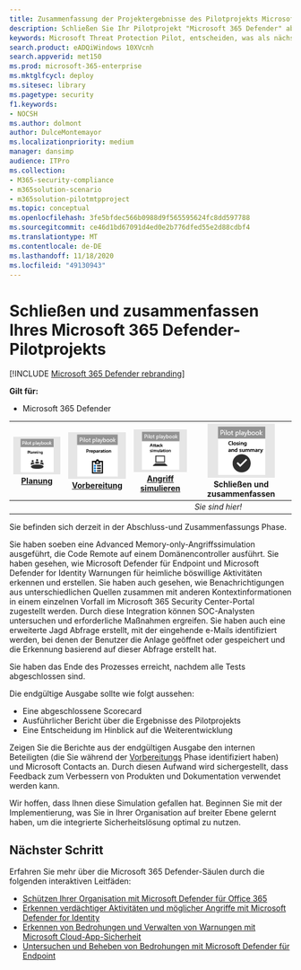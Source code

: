 ```yaml
---
title: Zusammenfassung der Projektergebnisse des Pilotprojekts Microsoft 365 Defender
description: Schließen Sie Ihr Pilotprojekt "Microsoft 365 Defender" ab, indem Sie die Scorecard fertig stellen, die Ergebnisse des Berichts analysieren und entscheiden, wie Sie fortfahren möchten.
keywords: Microsoft Threat Protection Pilot, entscheiden, was als nächstes zu tun, nachdem Pilotprojekt Microsoft Threat Protection, was zu tun ist, nach der Bewertung von Microsoft Threat Protection in der Produktion, der Übergang von Microsoft Threat Protection Pilot zur Bereitstellung, Cyber-Sicherheit, Advanced persistent Threat, Enterprise-Sicherheit, Geräte, Gerät, Identität, Benutzer, Daten, Anwendungen, Vorfälle, automatisierte Untersuchung
search.product: eADQiWindows 10XVcnh
search.appverid: met150
ms.prod: microsoft-365-enterprise
ms.mktglfcycl: deploy
ms.sitesec: library
ms.pagetype: security
f1.keywords:
- NOCSH
ms.author: dolmont
author: DulceMontemayor
ms.localizationpriority: medium
manager: dansimp
audience: ITPro
ms.collection:
- M365-security-compliance
- m365solution-scenario
- m365solution-pilotmtpproject
ms.topic: conceptual
ms.openlocfilehash: 3fe5bfdec566b0988d9f565595624fc8dd597788
ms.sourcegitcommit: ce46d1bd67091d4ed0e2b776dfed55e2d88cdbf4
ms.translationtype: MT
ms.contentlocale: de-DE
ms.lasthandoff: 11/18/2020
ms.locfileid: "49130943"
---
```

# <a name="closing-and-summarizing-your-microsoft-365-defender-pilot"></a>Schließen und zusammenfassen Ihres Microsoft 365 Defender-Pilotprojekts  

[!INCLUDE [Microsoft 365 Defender rebranding](../includes/microsoft-defender.md)]


**Gilt für:**
- Microsoft 365 Defender



|[![Planung](../../media/phase-diagrams/1-planning.png)](mtp-pilot-plan.md)<br/>[Planung](mtp-pilot-plan.md) |[![Vorbereiten](../../media/phase-diagrams/2-prepare.png)](prepare-mtpeval.md)<br/>[Vorbereitung](prepare-mtpeval.md) | [![Angriff simulieren](../../media/phase-diagrams/3-simluate.png)](mtp-pilot-simulate.md)<br/>[Angriff simulieren](mtp-pilot-simulate.md) | ![Schließen und zusammenfassen](../../media/phase-diagrams/4-summary.png)<br/>Schließen und zusammenfassen|
|--|--|--|--|
|| | |*Sie sind hier!*|


Sie befinden sich derzeit in der Abschluss-und Zusammenfassungs Phase.

Sie haben soeben eine Advanced Memory-only-Angriffssimulation ausgeführt, die Code Remote auf einem Domänencontroller ausführt. Sie haben gesehen, wie Microsoft Defender für Endpoint und Microsoft Defender for Identity Warnungen für heimliche böswillige Aktivitäten erkennen und erstellen. Sie haben auch gesehen, wie Benachrichtigungen aus unterschiedlichen Quellen zusammen mit anderen Kontextinformationen in einem einzelnen Vorfall im Microsoft 365 Security Center-Portal zugestellt werden. Durch diese Integration können SOC-Analysten untersuchen und erforderliche Maßnahmen ergreifen. Sie haben auch eine erweiterte Jagd Abfrage erstellt, mit der eingehende e-Mails identifiziert werden, bei denen der Benutzer die Anlage geöffnet oder gespeichert und die Erkennung basierend auf dieser Abfrage erstellt hat.

Sie haben das Ende des Prozesses erreicht, nachdem alle Tests abgeschlossen sind.

Die endgültige Ausgabe sollte wie folgt aussehen:

- Eine abgeschlossene Scorecard
- Ausführlicher Bericht über die Ergebnisse des Pilotprojekts
- Eine Entscheidung im Hinblick auf die Weiterentwicklung

Zeigen Sie die Berichte aus der endgültigen Ausgabe den internen Beteiligten (die Sie während der [Vorbereitungs](https://docs.microsoft.com/microsoft-365/security/mtp/prepare-mtpeval) Phase identifiziert haben) und Microsoft Contacts an. Durch diesen Aufwand wird sichergestellt, dass Feedback zum Verbessern von Produkten und Dokumentation verwendet werden kann.

Wir hoffen, dass Ihnen diese Simulation gefallen hat. Beginnen Sie mit der Implementierung, was Sie in Ihrer Organisation auf breiter Ebene gelernt haben, um die integrierte Sicherheitslösung optimal zu nutzen.

## <a name="next-step"></a>Nächster Schritt
Erfahren Sie mehr über die Microsoft 365 Defender-Säulen durch die folgenden interaktiven Leitfäden:
- [Schützen Ihrer Organisation mit Microsoft Defender für Office 365](https://aka.ms/O365ATP-Interactive-Guide)
- [Erkennen verdächtiger Aktivitäten und möglicher Angriffe mit Microsoft Defender for Identity](https://aka.ms/AATP-Interactive-Guide)
- [Erkennen von Bedrohungen und Verwalten von Warnungen mit Microsoft Cloud-App-Sicherheit](https://aka.ms/DetectThreatsAndAlertsMCAS-InteractiveGuide)
- [Untersuchen und Beheben von Bedrohungen mit Microsoft Defender für Endpoint](https://aka.ms/MDATP-IR-Interactive-Guide)
